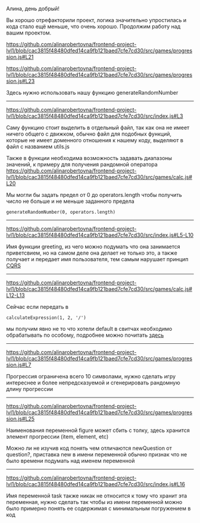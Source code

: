 Алина, день добрый!

Вы хорошо отрефакторили проект, логика значительно упростилась и кода стало ещё меньше, что очень хорошо. Продолжим работу над вашим проектом.


https://github.com/alinarobertovna/frontend-project-lvl1/blob/cac3815f48480dfed14ca9fb121baed7cfe7cd30/src/games/progression.js#L21

https://github.com/alinarobertovna/frontend-project-lvl1/blob/cac3815f48480dfed14ca9fb121baed7cfe7cd30/src/games/progression.js#L23

Здесь нужно использовать нашу функцию generateRandomNumber 

---

https://github.com/alinarobertovna/frontend-project-lvl1/blob/cac3815f48480dfed14ca9fb121baed7cfe7cd30/src/index.js#L3

Саму функцию стоит выделить в отдельный файл, так как она не имеет ничего общего с движком,
обычно файл для подобных функций, которые не имеет доменного отношения к нашему коду, выделяют в файл с названием utils.js

Также в функции необходима возможность задавать диапазоны значений, к примеру для получения рандомной 
оператора 
https://github.com/alinarobertovna/frontend-project-lvl1/blob/cac3815f48480dfed14ca9fb121baed7cfe7cd30/src/games/calc.js#L20

Мы могли бы задать предел от 0 до operators.length чтобы получить число не больше и не меньше заданного предела

```generateRandomNumber(0, operators.length)```

---

https://github.com/alinarobertovna/frontend-project-lvl1/blob/cac3815f48480dfed14ca9fb121baed7cfe7cd30/src/index.js#L5-L10

Имя функции greeting, из чего можно подумать что она занимается приветсвием, но на самом деле она делает не только это, а также получает и передает имя пользователя, тем самым нарушает принцип [CQRS](https://ru.wikipedia.org/wiki/CQRS)

---


https://github.com/alinarobertovna/frontend-project-lvl1/blob/cac3815f48480dfed14ca9fb121baed7cfe7cd30/src/games/calc.js#L12-L13

Сейчас если передать в 

`calculateExpression(1, 2, '/')`

мы получим явно не то что хотели
default в свитчах необходимо обрабатывать по особому, подробнее можно почитать [здесь](https://ru.hexlet.io/blog/posts/sovershennyy-kod-defolty-v-svitchah)

---

https://github.com/alinarobertovna/frontend-project-lvl1/blob/cac3815f48480dfed14ca9fb121baed7cfe7cd30/src/games/progression.js#L7

Прогрессия ограничена всего 10 символами, нужно сделать игру интереснее и более непредсказуемой и сгенерировать рандомную длину прогрессии

---

https://github.com/alinarobertovna/frontend-project-lvl1/blob/cac3815f48480dfed14ca9fb121baed7cfe7cd30/src/games/progression.js#L25

Наименования переменной figure может сбить с толку, здесь хранится элемент прогрессии (item, element, etc)

Можно ли не изучив код понять чем отличаются newQuestion от question?, приставка new в имени переменной обычно признак что не было времени подумать над именем переменной

---

https://github.com/alinarobertovna/frontend-project-lvl1/blob/cac3815f48480dfed14ca9fb121baed7cfe7cd30/src/index.js#L16

Имя переменной task также никак не относится к тому что хранит эта переменная, нужно сделать так чтобы из имени переменной можно было примерно понять ее содержимая с минимальным погружением в код